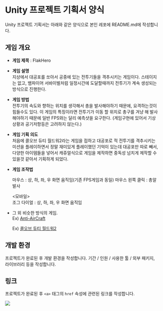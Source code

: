 # Unity 프로젝트 기획서 양식
Unity 프로젝트 기획서는 아래와 같은 양식으로
본인 레포에 README.md에 작성합니다.

## 게임 개요

- __게임 제목__ : FlakHero

- __게임 설명__  
   지상에서 대공포를 쏘아서 공중에 있는 전투기들을 격추시키는 게임이다.
   스테이지는 없고, 뱀파이어 서바이벌처럼 일정시간에 도달할때까지 전투기가 계속 생성되는 방식으로 진행한다.

 - __게임 방법__  
   전투기의 속도와 향하는 위치를 생각해서 총을 발사해야하기 때문에, 요격하는것이 힘들수도 있다.
   이 게임의 특징이라면 전투기가 이동 할 위치로 총구를 겨냥 해 발사해야하기 때문에 일반 FPS와는 달리 예측샷을 요구한다. (게임구현에 있어서 기상상황과 공기저항등은 고려하지 않는다.)

- __게임 기획 의도__  
   처음에 콜오브 듀티 월드워2라는 게임을 접하고 대공포로 적 전투기를 격추시키는 미션을 플레이하면서 정말 재미있게 플레이했던 기억이 있는데 대공포만 따로 빼서, 다양한 아이템들을 넣어서 캐쥬얼식으로 게임을 제작하면 중독성 넘치게 제작할 수 있을것 같아서 기획하게 되었다. 
   
- __게임 조작법__  
 
   <PC>  
      마우스 : 상, 하, 좌, 우 화면 움직임(기존 FPS게임과 동일)
      마우스 왼쪽 클릭 : 총알 발사
  
   <모바일>  
      조그 다이얼 : 상, 하, 좌, 우 화면 움직임
   


 - 그 외 비슷한 방식의 게임.  
   Ex) [Anti-AirCraft](https://play.google.com/store/apps/details?id=com.cirepa.AntiAirCraft2)
      
   Ex) [콜오브 듀티 월드워2](https://youtu.be/N_wM0Rm1eik?t=85)

## 개발 환경
프로젝트가 완료된 후 개발 환경을 작성합니다. 기간 / 인원 / 사용한 툴 / 외부 패키지, 라이브러리 등을 작성합니다.

## 링크
프로젝트가 완료된 후 `<a>` 태그의 `href` 속성에 관련된 링크를 작성합니다.

<a href="https://www.youtube.com"><img src="https://img.shields.io/badge/Youtube-FF0000?style=for-the-badge&logo=Youtube&logoColor=white"></a>
